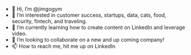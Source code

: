 - 👋 Hi, I’m @jimgogym
- 👀 I’m interested in customer success, startups, data, cats, food, security, fintech, and traveling.
- 🌱 I’m currently learning how to create content on LinkedIn and leverage video.
- 💞️ I’m looking to collaborate on a new and up coming company! 
- 📫 How to reach me, hit me up on LinkedIn

<!---
jimgogym/jimgogym is a ✨ special ✨ repository because its `README.md` (this file) appears on your GitHub profile.
You can click the Preview link to take a look at your changes.
--->

